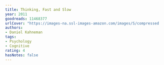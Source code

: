 ```yaml
---
title: Thinking, Fast and Slow
year: 2011
goodreads: 11468377
urlCover: "https://images-na.ssl-images-amazon.com/images/S/compressed.photo.goodreads.com/books/1317793965i/11468377.jpg"
authors:
- Daniel Kahneman
tags:
- Psychology
- Cognitive
rating: 4
hasNotes: false
---
```

